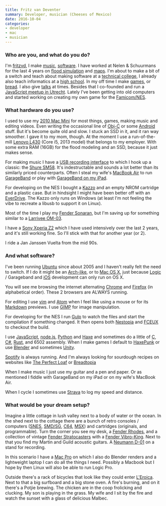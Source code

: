 ```yaml
---
title: Fritz van Deventer
summary: Developer, musician (Cheeses of Mexico)
date: 2016-10-04
categories:
- developer
- mac
- musician
---
```


### Who are you, and what do you do?

I'm [fritzvd](http://fritzvd.com/ "Fritz's website"), I make [music](http://cheesesofmexico.com/ "Fritz's band."), [software](https://github.com/fritzvd "Fritz's GitHub account."). I have worked at Nelen & Schuurmans for the last 4 years on [flood simulation](http://3di.nu/ "Flood simulation and water management.") and [maps](https://demo.lizard.net/ "Fritz's maps for the Lizard demo."). I'm about to make a bit of a switch and teach about making software at a [technical college](https://han.nl/ "A university in The Netherlands."), I already also teach informatics at a [high school](http://marnixcollege.nl/ "A high school in The Netherlands."). In my off time I make [games](https://github.com/fritzvd/mexicombat "The code for Fritz's fighting game on GitHub."), or [bread](https://twitter.com/fritzvd/status/771378368667381761 "Fritz's tweet about bread."). I also give [talks](https://www.youtube.com/watch?v=WRSRVdLQ_-k "A YouTube video of Fritz's talk about NES development.") at times. Besides that I co-founded and run a [JavaScript meetup in Utrecht](http://www.meetup.com/Utrecht-JavaScript-Meetup/ "A JavaScript meetup in The Netherlands."). Lately I've been getting into old computers and started working on creating my own game for the [Famicom/NES][nes].

### What hardware do you use?

I used to use my [2010 Mac Mini][mac-mini] for most things, games, making music and editing videos. Even writing the occasional line of [Obj-C][objective-c] or some [Android][] stuff. But it's become quite old and slow. I stuck an SSD in it, and it ran way smoother. I gave it to my mom, though. At the moment I use a run-of-the-mill [Lenovo L430][thinkpad-l430] (Core i5, 2013 model) that belongs to my employer. With some extra RAM (16GB) for the flood modeling and an SSD, because it just makes sense.

For making music I have a [USB recording interface][ua-25] to which I hook up a classic: the [Shure SM58][sm58]. It's indestructable and sounds a lot better than its similarly priced counterparts. Often I steal my wife's [MacBook Air][macbook-air] to run [GarageBand][] or play with [GarageBand on my iPad][garageband-ios].

For developing on the NES I bought a [Kazzo][] and an empty NROM cartridge and a plastic case. But in hindsight I might have been better off with an [EverDrive][everdrive-n8]. The Kazzo only runs on Windows (at least I'm not feeling the vibe to recreate a libusb to support it on Linux).

Most of the time I play my [Fender Sonaran][sonoran-sce], but I'm saving up for something similar to a [Larrivee OM-03][om-03].

I have a [Sony Xperia Z2][xperia-z2] which I have used intensively over the last 2 years, and it's still working fine. So I'll stick with that for another year (or 2).

I ride a Jan Janssen Vuelta from the mid 90s.

### And what software?

I've been running [Ubuntu][] since about 2005 and I haven't really felt the need to switch. If I do it might be an [Arch-like][arch-linux], or to [Mac OS X][macos], just because [Logic][logic-pro] / Garageband and [iOS][] development can only run on OS X.

You will see me browsing the internet alternating [Chrome][] and [Firefox][] (in alphabetical order). These 2 browsers are ALWAYS running.

For editing I use [vim][] and [Atom][] when I feel like using a mouse or for its [Markdown][] previews. I use [GIMP][] for image manipulation.

For developing for the NES I run [Gulp][] to watch the files and start the compilation if something changed. It then opens both [Nestopia][] and [FCEUX][] to checkout the build.

I use [JavaScript][], [node.js][], [Python][] and [Haxe][] and sometimes do a little of [C][], [C#][c-sharp], [Rust][], and 6502 assembly. When I make games I default to [HaxePunk][] or use [Blender][] and sometimes [Unity][].

[Spotify][] is always running. And I'm always looking for sourdough recipes on websites like [The Perfect Loaf](http://theperfectloaf.com/ "A bread website.") or [Breadtopia](http://breadtopia.com/ "A bread website.")

When I make music I just use my guitar and a pen and paper. Or as mentioned I fiddle with GarageBand on my iPad or on my wife's MacBook Air.

When I cycle I sometimes use [Strava][] to log my speed and distance.

### What would be your dream setup?

Imagine a little cottage in lush valley next to a body of water or the ocean. In the shed next to the cottage there are a bunch of retro consoles / computers ([SNES][], [SMD/SG][genesis], [C64][commodore-64], [MSX][]) and cartridges (originals, and programmable). Turn the corner you see my desk, a [Fender Rhodes][rhodes], and a collection of vintage [Fender Stratocasters][stratocaster] with a [Fender Vibro-King][vibro-king]. Next to that you find my Martin and Guild acoustic guitars. A [Neumann D-01][d-01] on a stand for recording.

In this scenario I have a [Mac Pro][mac-pro] on which I also do Blender renders and a lightweight laptop I can do all the things I need. Possibly a Macbook but I hope by then Linux will also be able to run Logic Pro.

Outside there's a rack of bicycles that look like they could enter [L'Eroica](http://eroica.cc/ "A bicycle race in Italy."). Next to that a big surfboard and a big stone oven. A fire's burning, and on it there's a Potjie brewing. The chicken are in the coop frolicking and clucking. My son is playing in the grass. My wife and I sit by the fire and watch the sunset with a glass of delicious Malbec.

[android]: https://developers.google.com/android/?csw=1 "A mobile phone platform."
[arch-linux]: https://archlinux.org/ "A Linux distro."
[atom]: https://github.blog/2022-06-08-sunsetting-atom/ "A text editor based on web technology."
[blender]: https://www.blender.org/ "A free, open-source 3D renderer."
[c-sharp]: https://en.wikipedia.org/wiki/C_Sharp_(programming_language) "A compiled programming language."
[c]: https://en.wikipedia.org/wiki/C_(programming_language) "A compiled programming language."
[chrome]: https://www.google.com/intl/en/chrome/ "A WebKit-based browser, where each tab runs in its own thread."
[commodore-64]: https://en.wikipedia.org/wiki/Commodore_64 "An 8-bit computer."
[d-01]: https://www.neumann.com/?lang=en&id=current_microphones&cid=d01_description "A capsule microphone."
[everdrive-n8]: https://krikzz.com/our-products/legacy/edn8-72pin.html "A NES cartridge with storage built in."
[fceux]: https://fceux.com/web/home.html "A NES emulator."
[firefox]: https://www.mozilla.org/en-US/firefox/new/ "A cross-platform open-source web browser."
[garageband-ios]: https://apps.apple.com/us/app/garageband/id408709785 "A music creation app."
[garageband]: https://www.apple.com/mac/garageband/ "An audio recording and editing tool for the Mac."
[genesis]: https://en.wikipedia.org/wiki/Sega_genesis "A 16-bit video game console."
[gimp]: https://www.gimp.org/ "An open-source image editor."
[gulp]: https://gulpjs.com/ "A build system."
[haxe]: https://haxe.org/ "A cross-platform toolkit and language."
[haxepunk]: http://haxepunk.com/ "A cross-platform game development framework."
[ios]: https://www.apple.com/ios/ios-16/ "A mobile operating system."
[javascript]: https://en.wikipedia.org/wiki/JavaScript "An interpreted scripting language."
[kazzo]: https://www.infiniteneslives.com/kazzo.php "A NES cartridge dumper and flasher."
[logic-pro]: https://www.apple.com/logic-pro/ "A professional audio application for the Mac."
[mac-mini]: https://www.apple.com/mac-mini/ "A small desktop computer."
[mac-pro]: https://www.apple.com/mac-pro/ "The Intel-based Mac tower computer."
[macbook-air]: https://www.apple.com/macbook-air/ "A very thin laptop."
[macos]: https://en.wikipedia.org/wiki/MacOS "An operating system for Mac hardware."
[markdown]: https://daringfireball.net/projects/markdown/ "An email-like format for marking up text."
[msx]: https://en.wikipedia.org/wiki/MSX "An 8-bit home computer."
[nes]: https://en.wikipedia.org/wiki/Nintendo_Entertainment_System "A video game console."
[nestopia]: https://nestopia.sourceforge.net/ "A NES emulator."
[node.js]: https://nodejs.org/en "A Javascript application platform."
[objective-c]: https://en.wikipedia.org/wiki/Objective-C "An object-oriented compiled language."
[om-03]: https://www.larrivee.com/products/om-03-recording-series "An acoustic guitar."
[python]: https://www.python.org/ "An interpreted scripting language."
[rhodes]: https://en.wikipedia.org/wiki/Rhodes_piano "An electric piano"
[rust]: https://www.rust-lang.org/ "A programming language."
[sm58]: https://www.shure.com:443/americas/products/microphones/sm/sm58-vocal-microphone "A vocal microphone."
[snes]: https://en.wikipedia.org/wiki/Super_Nintendo_Entertainment_System "A 16-bit video game console."
[sonoran-sce]: http://intl.fender.com/en-AU/series/california/sonoran-sce-cutaway-electric-lake-placid-blue-with-matching-headstock/ "An acoustic guitar."
[spotify]: https://open.spotify.com/__noul__?pfhp=2c2ccb58-8a92-4713-a1c0-8b43b3090b49 "A music streaming service."
[stratocaster]: https://en.wikipedia.org/wiki/Fender_Stratocaster "An electric guitar."
[strava]: https://www.strava.com/ "A running/cycling tracking and performance service."
[thinkpad-l430]: https://www.lenovo.com/us/en/laptops/thinkpad/l-series/l430/ "A laptop."
[ua-25]: http://www.roland.com/global/ "A USB audio capture device."
[ubuntu]: https://ubuntu.com/ "A Unix distribution."
[unity]: https://unity.com/products "A cross-platform game development tool."
[vibro-king]: https://www.premierguitar.com/gear/fender-vibro-king-20th-anniversary-amp-review "A guitar amp."
[vim]: https://www.vim.org/ "A command-line text editor."
[xperia-z2]: https://www.sonymobile.com/global-en/products/phones/xperia-z2/ "A 5.2 inch Android phone."
